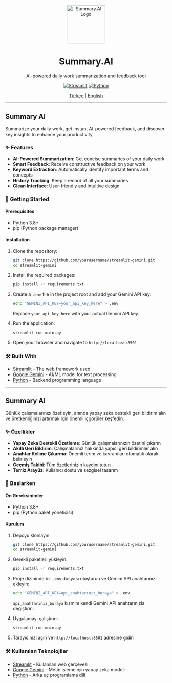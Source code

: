 <div align="center">
  <img src="https://www.transparentpng.com/download/s/oH5wPR-escritura-creativaacru-sticos.png" width="120" alt="Summary.AI Logo">
  <h1>Summary.AI</h1>
  <p>AI-powered daily work summarization and feedback tool</p>
  
  [![Streamlit](https://img.shields.io/badge/Streamlit-FF4B4B?style=for-the-badge&logo=Streamlit&logoColor=white)](https://streamlit.io/)
  [![Python](https://img.shields.io/badge/Python-3.8+-blue?style=for-the-badge&logo=python&logoColor=white)](#)
  
   [Türkçe](#summaryai-1) | [English](#summaryai)
</div>

---

## Summary AI

Summarize your daily work, get instant AI-powered feedback, and discover key insights to enhance your productivity.

### ✨ Features

- **AI-Powered Summarization**: Get concise summaries of your daily work
- **Smart Feedback**: Receive constructive feedback on your work
- **Keyword Extraction**: Automatically identify important terms and concepts
- **History Tracking**: Keep a record of all your summaries
- **Clean Interface**: User-friendly and intuitive design

### 🚀 Getting Started

#### Prerequisites
- Python 3.8+
- pip (Python package manager)

#### Installation

1. Clone the repository:
   ```bash
   git clone https://github.com/yourusername/streamlit-gemini.git
   cd streamlit-gemini
   ```

2. Install the required packages:
   ```bash
   pip install -r requirements.txt
   ```

3. Create a `.env` file in the project root and add your Gemini API key:
   ```bash
   echo "GEMINI_API_KEY=your_api_key_here" > .env
   ```
   Replace `your_api_key_here` with your actual Gemini API key.

4. Run the application:
   ```bash
   streamlit run main.py
   ```

4. Open your browser and navigate to `http://localhost:8501`

### 🛠️ Built With

- [Streamlit](https://streamlit.io/) - The web framework used
- [Google Gemini](https://ai.google/discover/gemini/) - AI/ML model for text processing
- [Python](https://www.python.org/) - Backend programming language


---

## Summary AI

Günlük çalışmalarınızı özetleyin, anında yapay zeka destekli geri bildirim alın ve üretkenliğinizi artırmak için önemli içgörüler keşfedin.

### ✨ Özellikler

- **Yapay Zeka Destekli Özetleme**: Günlük çalışmalarınızın özetini çıkarın
- **Akıllı Geri Bildirim**: Çalışmalarınız hakkında yapıcı geri bildirimler alın
- **Anahtar Kelime Çıkarma**: Önemli terim ve kavramları otomatik olarak belirleyin
- **Geçmiş Takibi**: Tüm özetlerinizin kaydını tutun
- **Temiz Arayüz**: Kullanıcı dostu ve sezgisel tasarım

### 🚀 Başlarken

#### Ön Gereksinimler
- Python 3.8+
- pip (Python paket yöneticisi)

#### Kurulum

1. Depoyu klonlayın:
   ```bash
   git clone https://github.com/yourusername/streamlit-gemini.git
   cd streamlit-gemini
   ```

2. Gerekli paketleri yükleyin:
   ```bash
   pip install -r requirements.txt
   ```

3. Proje dizininde bir `.env` dosyası oluşturun ve Gemini API anahtarınızı ekleyin:
   ```bash
   echo "GEMINI_API_KEY=api_anahtarınız_buraya" > .env
   ```
   `api_anahtarınız_buraya` kısmını kendi Gemini API anahtarınızla değiştirin.

4. Uygulamayı çalıştırın:
   ```bash
   streamlit run main.py
   ```

4. Tarayıcınızı açın ve `http://localhost:8501` adresine gidin

### 🛠️ Kullanılan Teknolojiler

- [Streamlit](https://streamlit.io/) - Kullanılan web çerçevesi
- [Google Gemini](https://ai.google/discover/gemini/) - Metin işleme için yapay zeka modeli
- [Python](https://www.python.org/) - Arka uç programlama dili
